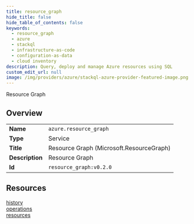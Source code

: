 ```yaml
---
title: resource_graph
hide_title: false
hide_table_of_contents: false
keywords:
  - resource_graph
  - azure
  - stackql
  - infrastructure-as-code
  - configuration-as-data
  - cloud inventory
description: Query, deploy and manage Azure resources using SQL
custom_edit_url: null
image: /img/providers/azure/stackql-azure-provider-featured-image.png
---
```

Resource Graph  
    

## Overview
<table><tbody>
<tr><td><b>Name</b></td><td><code>azure.resource_graph</code></td></tr>
<tr><td><b>Type</b></td><td>Service</td></tr>
<tr><td><b>Title</b></td><td>Resource Graph (Microsoft.ResourceGraph)</td></tr>
<tr><td><b>Description</b></td><td>Resource Graph</td></tr>
<tr><td><b>Id</b></td><td><code>resource_graph:v0.2.0</code></td></tr>
</tbody></table>

## Resources
<div class="row">
<div class="providerDocColumn">
<a href="/providers/azure/resource_graph/history/">history</a><br />
<a href="/providers/azure/resource_graph/operations/">operations</a><br />
</div>
<div class="providerDocColumn">
<a href="/providers/azure/resource_graph/resources/">resources</a><br />
</div>
</div>
